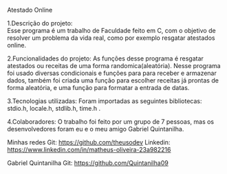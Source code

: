 Atestado Online

1.Descrição do projeto:  
Esse programa é um trabalho de Faculdade feito em C, com o objetivo de resolver um   problema da vida real, como por exemplo resgatar atestados online.
 
2.Funcionalidades do projeto:
As funções desse programa é resgatar atestados ou receitas de uma forma randomica(aleatória). Nesse programa foi usado diversas condicionais e funções para para receber e armazenar dados, também foi criada uma função para escolher receitas já prontas de forma aleatória, e uma função para formatar a entrada de datas.

3.Tecnologias utilizadas:
Foram importadas as seguintes bibliotecas: stdio.h, locale.h, stdlib.h, time.h .

4.Colaboradores:
O trabalho foi feito por um grupo de 7 pessoas, mas os desenvolvedores foram eu e o meu amigo Gabriel Quintanilha.

Minhas redes
Git: https://github.com/theusodev
Linkedin: https://www.linkedin.com/in/matheus-oliveira-23a982216

Gabriel Quintanilha
Git: https://github.com/Quintanilha09
